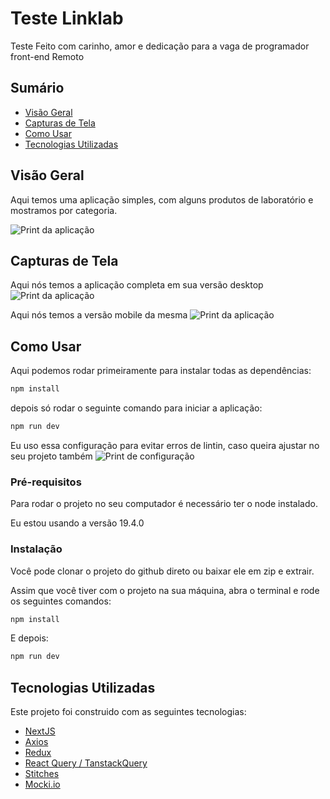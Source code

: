 # Teste Linklab

Teste Feito com carinho, amor e dedicação para a vaga de programador front-end 
Remoto

## Sumário

- [Visão Geral](#visão-geral)
- [Capturas de Tela](#capturas-de-tela)
- [Como Usar](#como-usar)
- [Tecnologias Utilizadas](#tecnologias-utilizadas)

## Visão Geral

Aqui temos uma aplicação simples, com alguns produtos de laboratório e mostramos
por categoria.

![Print da aplicação](https://github.com/GabrielSilva13/checkmate/blob/master/public/desktop.png)

## Capturas de Tela

Aqui nós temos a aplicação completa em sua versão desktop
![Print da aplicação](https://github.com/GabrielSilva13/checkmate/blob/master/public/desktop.png)

Aqui nós temos a versão mobile da mesma
![Print da aplicação](https://github.com/GabrielSilva13/checkmate/blob/master/public/mobile.png)



## Como Usar

Aqui podemos rodar primeiramente para instalar todas as dependências: 
```bash
npm install
```

depois só rodar o seguinte comando para iniciar a aplicação:
```bash
npm run dev
```

Eu uso essa configuração para evitar erros de lintin, caso queira ajustar no seu projeto também
![Print de configuração](https://github.com/GabrielSilva13/checkmate/blob/master/public/print-config.png)

### Pré-requisitos

Para rodar o projeto no seu computador é necessário ter o node instalado.

Eu estou usando a versão 19.4.0

### Instalação

Você pode clonar o projeto do github direto ou baixar ele em zip e extrair.

Assim que você tiver com o projeto na sua máquina, abra o terminal e rode os seguintes comandos:
```bash
npm install
```

E depois: 

```bash
npm run dev
```

## Tecnologias Utilizadas

Este projeto foi construido com as seguintes tecnologias:

- [NextJS](https://nextjs.org/docs)
- [Axios](https://axios-http.com/ptbr/docs/intro)
- [Redux](https://redux.js.org/)
- [React Query / TanstackQuery](https://tanstack.com/query/latest/docs/react/overview)
- [Stitches](https://stitches.dev/docs/installation)
- [Mocki.io](https://mocki.io/)
